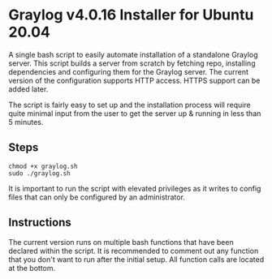 # Graylog v4.0.16 Installer for Ubuntu 20.04

A single bash script to easily automate installation of a standalone Graylog server. This script builds a server from scratch by fetching repo, installing dependencies and configuring them for the Graylog server. The current version of the configuration supports HTTP access. HTTPS support can be added later.

The script is fairly easy to set up and the installation process will require quite minimal input from the user to get the server up & running in less than 5 minutes.

## Steps

`chmod +x graylog.sh`<br>
`sudo ./graylog.sh`

It is important to run the script with elevated privileges as it writes to config files that can only be configured by an administrator. 

## Instructions

The current version runs on multiple bash functions that have been declared within the script. It is recommended to comment out any function that you don't want to run after the initial setup. All function calls are located at the bottom.
